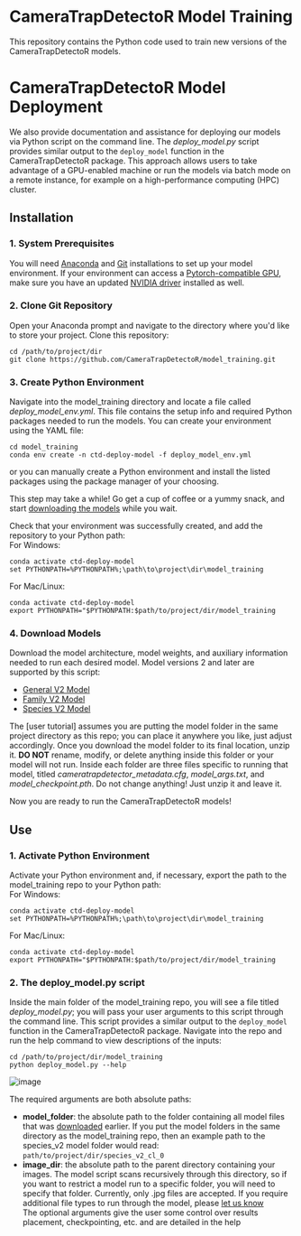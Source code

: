 # CameraTrapDetectoR Model Training

This repository contains the Python code used to train new versions of the CameraTrapDetectoR models. 

# CameraTrapDetectoR Model Deployment    

   We also provide documentation and assistance for deploying our models via Python script on the command line. The *deploy_model.py* script provides similar output to the `deploy_model` function in the CameraTrapDetectoR package. This approach allows users to take advantage of a GPU-enabled machine or run the models via batch mode on a remote instance, for example on a high-performance computing (HPC) cluster.  

## Installation

### 1. System Prerequisites

You will need [Anaconda](https://docs.conda.io/projects/miniconda/en/latest/) and [Git](https://git-scm.com/download/win) installations to set up your model environment. If your environment can access a [Pytorch-compatible GPU](https://pytorch.org/get-started/locally/), make sure you have an updated [NVIDIA driver](https://www.nvidia.com/download/index.aspx) installed as well.

### 2. Clone Git Repository    

Open your Anaconda prompt and navigate to the directory where you'd like to store your project. Clone this repository:    

```batch
cd /path/to/project/dir
git clone https://github.com/CameraTrapDetectoR/model_training.git
```

### 3. Create Python Environment

Navigate into the model_training directory and locate a file called *deploy_model_env.yml*. This file contains the setup info and required Python packages needed to run the models. You can create your environment using the YAML file:   
```batch
cd model_training
conda env create -n ctd-deploy-model -f deploy_model_env.yml
```
or you can manually create a Python environment and install the listed packages using the package manager of your choosing.    

This step may take a while! Go get a cup of coffee or a yummy snack, and start [downloading the models](https://github.com/CameraTrapDetectoR/model_training/blob/main/README.md#4-download-models) while you wait.  

Check that your environment was successfully created, and add the repository to your Python path:    
For Windows:    
```batch
conda activate ctd-deploy-model
set PYTHONPATH=%PYTHONPATH%;\path\to\project\dir\model_training
```
For Mac/Linux:    
```batch
conda activate ctd-deploy-model
export PYTHONPATH="$PYTHONPATH:$path/to/project/dir/model_training
```    

### 4. Download Models

Download the model architecture, model weights, and auxiliary information needed to run each desired model. Model versions 2 and later are supported by this script:    
   - [General V2 Model](https://data.nal.usda.gov/system/files/general_v2_cl_1.zip)
   - [Family V2 Model](https://data.nal.usda.gov/system/files/family_v2_cl_0.zip)
   - [Species V2 Model](https://data.nal.usda.gov/system/files/species_v2_cl_0.zip)

The [user tutorial] assumes you are putting the model folder in the same project directory as this repo; you can place it anywhere you like, just adjust accordingly. 
Once you download the model folder to its final location, unzip it. **DO NOT** rename, modify, or delete anything inside this folder or your model will not run. Inside each folder are three files specific to running that model, titled *cameratrapdetector_metadata.cfg*, *model_args.txt*, and *model_checkpoint.pth*. Do not change anything! Just unzip it and leave it.    

Now you are ready to run the CameraTrapDetectoR models!    

## Use


### 1. Activate Python Environment   

Activate your Python environment and, if necessary, export the path to the model_training repo to your Python path:    
For Windows:    
```batch
conda activate ctd-deploy-model
set PYTHONPATH=%PYTHONPATH%;\path\to\project\dir\model_training
```
For Mac/Linux:    
```batch
conda activate ctd-deploy-model
export PYTHONPATH="$PYTHONPATH:$path/to/project/dir/model_training
```

### 2. The deploy_model.py script

Inside the main folder of the model_training repo, you will see a file titled *deploy_model.py*; you will pass your user arguments to this script through the command line. This script provides a similar output to the `deploy_model` function in the CameraTrapDetectoR package. Navigate into the repo and run the help command to view descriptions of the inputs:    
```batch
cd /path/to/project/dir/model_training
python deploy_model.py --help
```
![image](https://github.com/CameraTrapDetectoR/model_training/assets/54477812/11b59ab7-661e-4448-92f2-53dfd857d622)

The required arguments are both absolute paths:    
* **model_folder**: the absolute path to the folder containing all model files that was [downloaded](https://github.com/CameraTrapDetectoR/model_training/main/README.md#4-download-models) earlier. If you put the model folders in the same directory as the model_training repo, then an example path to the species_v2 model folder would read: ```path/to/project/dir/species_v2_cl_0```
* **image_dir**: the absolute path to the parent directory containing your images. The model script scans recursively through this directory, so if you want to restrict a model run to a specific folder, you will need to specify that folder. Currently, only .jpg files are accepted. If you require additional file types to run through the model, please [let us know](https://github.com/CameraTrapDetectoR/model_training/issues)    
The optional arguments give the user some control over results placement, checkpointing, etc. and are detailed in the help 
